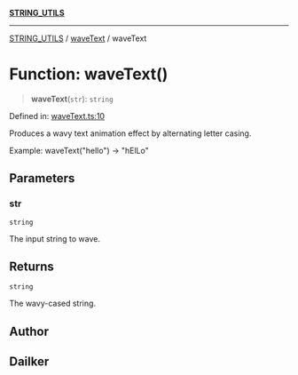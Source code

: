 [**STRING_UTILS**](../../README.md)

***

[STRING_UTILS](../../README.md) / [waveText](../README.md) / waveText

# Function: waveText()

> **waveText**(`str`): `string`

Defined in: [waveText.ts:10](https://github.com/dailker/everyutil/blob/9768d00ced16ec8f4705df34c2fe47f2b1b47121/src/string/waveText.ts#L10)

Produces a wavy text animation effect by alternating letter casing.

Example: waveText("hello") → "hElLo"

## Parameters

### str

`string`

The input string to wave.

## Returns

`string`

The wavy-cased string.

## Author

## Dailker
